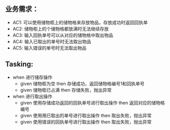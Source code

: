 ## 业务需求：
- AC1: 可以使用储物柜上的储物格来存放物品，存放成功时返回回执单
- AC2: 储物柜上的个储物格都放满时无法继续存放
- AC3: 输入回执单号可以从对应的储物格中取出物品
- AC4: 输入已取出的单号时无法取出物品
- AC5: 输入错误的单号时无法取出物品

## Tasking:
- when 进行储存操作
    - given 储物柜为空 then 存储成功，返回储物格编号1和回执单号
    - given 储物柜已占满 then 存储失败，抛出异常
- when 进行取出操作
    - given 使用存储成功返回的回执单号进行取出操作 then 返回对应的储物格编号
    - given 使用用已取出的单号进行取出操作 then 取出失败，抛出异常
    - given 使用错误的回执单号进行取出操作 then 取出失败，抛出异常
